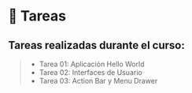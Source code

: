 # 📝 Tareas 

## Tareas realizadas durante el curso:

> - Tarea 01: Aplicación Hello World
> - Tarea 02: Interfaces de Usuario
> - Tarea 03: Action Bar y Menu Drawer
